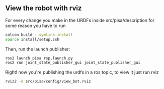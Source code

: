 ## View the robot with rviz

For every change you make in the URDFs inside src/pisa/description for some reason you have to run

```bash
colcon build --symlink-install
source install/setup.zsh
```

Then, run the launch publisher:

```bash
ros2 launch pisa rsp.launch.py
ros2 run joint_state_publisher_gui joint_state_publisher_gui
 ```

Right! now you're publishing the urdfs in a ros topic, to view it just run rviz

```bash
rviz2 -d src/pisa/config/view_bot.rviz 
 ```
